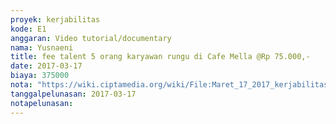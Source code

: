 ```yaml
---
proyek: kerjabilitas
kode: E1
anggaran: Video tutorial/documentary
nama: Yusnaeni
title: fee talent 5 orang karyawan rungu di Cafe Mella @Rp 75.000,-
date: 2017-03-17
biaya: 375000
nota: "https://wiki.ciptamedia.org/wiki/File:Maret_17_2017_kerjabilitas_E1_talent_neni.jpg"
tanggalpelunasan: 2017-03-17
notapelunasan:
---
```

